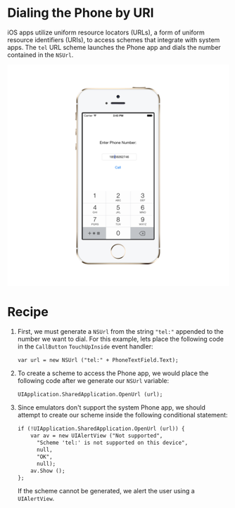 Dialing the Phone by URI
========================

iOS apps utilize uniform resource locators (URLs), a form of uniform resource identifiers (URIs), to access schemes that integrate with system apps. The <code>tel</code> URL scheme launches the Phone app and dials the number contained in the <code>NSUrl</code>.

![Dial By URI](/DialPhoneURL/Screenshots/Screenshot.png)

Recipe
======

<ol>
  
  <li><p>First, we must generate a <code>NSUrl</code> from the string <code>"tel:"</code> appended to the number we want to dial. For this example, lets place the following code in the <code>CallButton</code> <code>TouchUpInside</code> event handler:</p>
  
  <pre><code>var url = new NSUrl ("tel:" + PhoneTextField.Text);</code></pre>
  </li>
  
  <li><p>To create a scheme to access the Phone app, we would place the following code after we generate our <code>NSUrl</code> variable:</p>
  
    UIApplication.SharedApplication.OpenUrl (url);
  
  <li><p>Since emulators don't support the system Phone app, we should attempt to create our scheme inside the following conditional statement:</p>
  
    if (!UIApplication.SharedApplication.OpenUrl (url)) {
    	var av = new UIAlertView ("Not supported",
	      "Scheme 'tel:' is not supported on this device",
          null,
	      "OK",
		  null);
	    av.Show ();
    };
					     
  <p>If the scheme cannot be generated, we alert the user using a <code>UIAlertView</code>.
  
  
